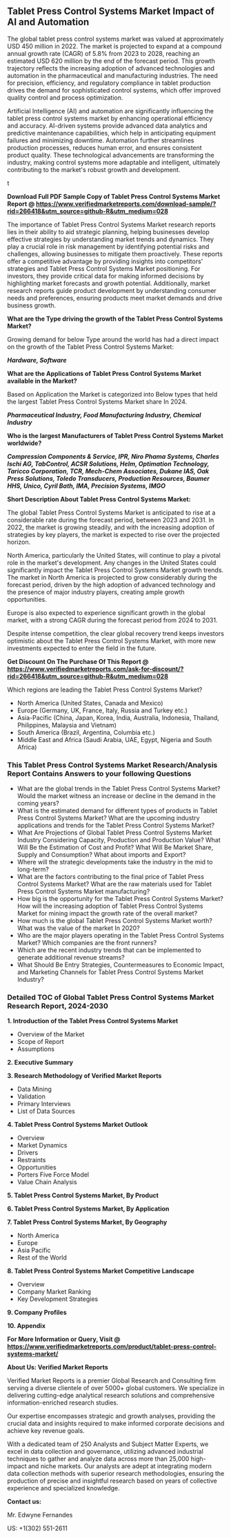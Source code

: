 <h2>Tablet Press Control Systems Market Impact of AI and Automation</h2><p>The global tablet press control systems market was valued at approximately USD 450 million in 2022. The market is projected to expand at a compound annual growth rate (CAGR) of 5.8% from 2023 to 2028, reaching an estimated USD 620 million by the end of the forecast period. This growth trajectory reflects the increasing adoption of advanced technologies and automation in the pharmaceutical and manufacturing industries. The need for precision, efficiency, and regulatory compliance in tablet production drives the demand for sophisticated control systems, which offer improved quality control and process optimization.</p><p>Artificial Intelligence (AI) and automation are significantly influencing the tablet press control systems market by enhancing operational efficiency and accuracy. AI-driven systems provide advanced data analytics and predictive maintenance capabilities, which help in anticipating equipment failures and minimizing downtime. Automation further streamlines production processes, reduces human error, and ensures consistent product quality. These technological advancements are transforming the industry, making control systems more adaptable and intelligent, ultimately contributing to the market's robust growth and development.</p>t</p><p id="" class=""><strong>Download Full PDF Sample Copy of Tablet Press Control Systems Market Report @ <a href="https://www.verifiedmarketreports.com/download-sample/?rid=266418&utm_source=github-R&utm_medium=028" target="_blank">https://www.verifiedmarketreports.com/download-sample/?rid=266418&utm_source=github-R&utm_medium=028</a></strong></p><p>The importance of&nbsp;Tablet Press Control Systems Market research reports lies in their ability to aid strategic planning, helping businesses develop effective strategies by understanding market trends and dynamics. They play a crucial role in risk management by identifying potential risks and challenges, allowing businesses to mitigate them proactively. These reports offer a competitive advantage by providing insights into competitors' strategies and Tablet Press Control Systems Market positioning. For investors, they provide critical data for making informed decisions by highlighting market forecasts and growth potential. Additionally, market research reports guide product development by understanding consumer needs and preferences, ensuring products meet market demands and drive business growth.</p><p><strong>What are the&nbsp;Type driving the growth of the Tablet Press Control Systems Market?</strong></p><p id="" class="">Growing demand for below Type around the world has had a direct impact on the growth of the Tablet Press Control Systems Market:</p><em><strong>Hardware, Software</strong></em></p><strong>What are the&nbsp;Applications&nbsp;of Tablet Press Control Systems Market available in the Market?</strong></p><p id="" class="">Based on Application the Market is categorized into Below types that held the largest Tablet Press Control Systems Market share In 2024.</p><em><strong>Pharmaceutical Industry, Food Manufacturing Industry, Chemical Industry</strong></em></p><strong>Who is the largest Manufacturers of Tablet Press Control Systems Market worldwide?</strong></p><p><em><strong>Compression Components & Service, IPR, Niro Phama Systems, Charles Ischi AG, TabControl, ACSR Solutions, Helm, Optimation Technology, Taricco Corporation, TCR, Mech-Chem Associates, Dukane IAS, Oak Press Solutions, Toledo Transducers, Production Resources, Baumer HHS, Unico, Cyril Bath, IMA, Precision Systems, IMGO</strong></em></p><p id="" class=""><strong>Short Description About Tablet Press Control Systems Market:</strong></p><p>The global Tablet Press Control Systems Market is anticipated to rise at a considerable rate during the forecast period, between 2023 and 2031. In 2022, the market is growing steadily, and with the increasing adoption of strategies by key players, the market is expected to rise over the projected horizon.</p><p>North America, particularly the United States, will continue to play a pivotal role in the market's development. Any changes in the United States could significantly impact the Tablet Press Control Systems Market growth trends. The market in North America is projected to grow considerably during the forecast period, driven by the high adoption of advanced technology and the presence of major industry players, creating ample growth opportunities.</p><p>Europe is also expected to experience significant growth in the global market, with a strong CAGR during the forecast period from 2024 to 2031.</p><p>Despite intense competition, the clear global recovery trend keeps investors optimistic about the Tablet Press Control Systems Market, with more new investments expected to enter the field in the future.</p><p id="" class=""><strong>Get Discount On The Purchase Of This Report @ <a href="https://www.verifiedmarketreports.com/ask-for-discount/?rid=266418&utm_source=github-R&utm_medium=028" target="_blank">https://www.verifiedmarketreports.com/ask-for-discount/?rid=266418&utm_source=github-R&utm_medium=028</a></strong></p>Which regions are leading the Tablet Press Control Systems Market?</p><ul><li>North America (United States, Canada and Mexico)</li><li>Europe (Germany, UK, France, Italy, Russia and Turkey etc.)</li><li>Asia-Pacific (China, Japan, Korea, India, Australia, Indonesia, Thailand, Philippines, Malaysia and Vietnam)</li><li>South America (Brazil, Argentina, Columbia etc.)</li><li>Middle East and Africa (Saudi Arabia, UAE, Egypt, Nigeria and South Africa)</li></ul><h3 id="" class="">This Tablet Press Control Systems Market Research/Analysis Report Contains Answers to your following Questions</h3><ul><li>What are the global trends in the Tablet Press Control Systems Market? Would the market witness an increase or decline in the demand in the coming years?</li><li>What is the estimated demand for different types of products in Tablet Press Control Systems Market? What are the upcoming industry applications and trends for the Tablet Press Control Systems Market?</li><li>What Are Projections of Global Tablet Press Control Systems Market Industry Considering Capacity, Production and Production Value? What Will Be the Estimation of Cost and Profit? What Will Be Market Share, Supply and Consumption? What about imports and Export?</li><li>Where will the strategic developments take the industry in the mid to long-term?</li><li>What are the factors contributing to the final price of Tablet Press Control Systems Market? What are the raw materials used for Tablet Press Control Systems Market manufacturing?</li><li>How big is the opportunity for the Tablet Press Control Systems Market? How will the increasing adoption of Tablet Press Control Systems Market for mining impact the growth rate of the overall market?</li><li>How much is the global Tablet Press Control Systems Market worth? What was the value of the market In 2020?</li><li>Who are the major players operating in the Tablet Press Control Systems Market? Which companies are the front runners?</li><li>Which are the recent industry trends that can be implemented to generate additional revenue streams?</li><li>What Should Be Entry Strategies, Countermeasures to Economic Impact, and Marketing Channels for Tablet Press Control Systems Market Industry?</li></ul><h3 id="" class="">Detailed TOC of Global Tablet Press Control Systems Market Research Report, 2024-2030</h3><p id="" class=""><strong>1. Introduction of the Tablet Press Control Systems Market</strong></p><ul><li>Overview of the Market</li><li>Scope of Report</li><li>Assumptions</li></ul><p id="" class=""><strong>2. Executive Summary</strong></p><p id="" class=""><strong>3. Research Methodology of Verified Market Reports</strong></p><ul><li>Data Mining</li><li>Validation</li><li>Primary Interviews</li><li>List of Data Sources</li></ul><p id="" class=""><strong>4. Tablet Press Control Systems Market Outlook</strong></p><ul><li>Overview</li><li>Market Dynamics</li><li>Drivers</li><li>Restraints</li><li>Opportunities</li><li>Porters Five Force Model</li><li>Value Chain Analysis</li></ul><p id="" class=""><strong>5. Tablet Press Control Systems Market, By Product</strong></p><p id="" class=""><strong>6. Tablet Press Control Systems Market, By Application</strong></p><p id="" class=""><strong>7. Tablet Press Control Systems Market, By Geography</strong></p><ul><li>North America</li><li>Europe</li><li>Asia Pacific</li><li>Rest of the World</li></ul><p id="" class=""><strong>8. Tablet Press Control Systems Market Competitive Landscape</strong></p><ul><li>Overview</li><li>Company Market Ranking</li><li>Key Development Strategies</li></ul><p id="" class=""><strong>9. Company Profiles</strong></p><p id="" class=""><strong>10. Appendix</strong></p><p id="" class=""><strong>For More Information or Query, Visit @ <a href="https://www.verifiedmarketreports.com/product/tablet-press-control-systems-market/" target="_blank">https://www.verifiedmarketreports.com/product/tablet-press-control-systems-market/</a></strong></p><p id="" class=""><strong>About Us: Verified Market Reports</strong></p><p id="" class="">Verified Market Reports is a premier Global Research and Consulting firm serving a diverse clientele of over 5000+ global customers. We specialize in delivering cutting-edge analytical research solutions and comprehensive information-enriched research studies.</p><p id="" class="">Our expertise encompasses strategic and growth analyses, providing the crucial data and insights required to make informed corporate decisions and achieve key revenue goals.</p><p id="" class="">With a dedicated team of 250 Analysts and Subject Matter Experts, we excel in data collection and governance, utilizing advanced industrial techniques to gather and analyze data across more than 25,000 high-impact and niche markets. Our analysts are adept at integrating modern data collection methods with superior research methodologies, ensuring the production of precise and insightful research based on years of collective experience and specialized knowledge.</p><p id="" class=""><strong>Contact us:</strong></p><p id="" class="">Mr. Edwyne Fernandes</p><p id="" class="">US: +1(302) 551-2611</p>